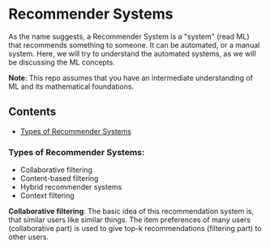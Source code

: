 # Recommender Systems

As the name suggests, a Recommender System is a "system" (read ML) that recommends something to someone. It can be automated, or a manual system. Here, we will try to understand the automated systems, as we will be discussing the ML concepts. 

**Note**: This repo assumes that you have an intermediate understanding of ML and its mathematical foundations. 

## Contents
- [Types of Recommender Systems](https://github.com/gneeraj97/ML-Concepts-and-Interview/new/main#types-of-recommender-systems)

### Types of Recommender Systems:
- Collaborative filtering
- Content-based filtering
- Hybrid recommender systems
- Context filtering

**Collaborative filtering**: The basic idea of this recommendation system is, that similar users like similar things. The item preferences 
of many users (collaborative part) is used to give top-k recommendations (filtering part) to other users. 
